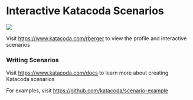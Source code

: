 # Interactive Katacoda Scenarios

[![](http://shields.katacoda.com/katacoda/rberger/count.svg)](https://www.katacoda.com/rberger "Get your profile on Katacoda.com")

Visit https://www.katacoda.com/rberger to view the profile and interactive scenarios

### Writing Scenarios
Visit https://www.katacoda.com/docs to learn more about creating Katacoda scenarios

For examples, visit https://github.com/katacoda/scenario-example
